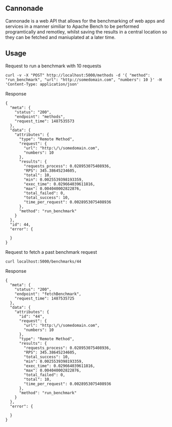 ## Cannonade
Cannonade is a web API that allows for the benchmarking of web apps and services in a manner similiar to Apache Bench to be performed programtically and remotley, whilst saving the results in a central location so they can be fetched and maniuplated at a later time.

## Usage

Request to run a benchmark with 10 requests

```
curl -v -X "POST" http://localhost:5000/methods -d '{ "method": "run_benchmark", "url": "http://somedomain.com", "numbers": 10 }' -H 'Content-Type: application/json'
```

Response
```
{
  "meta": {
    "status": "200",
    "endpoint": "methods",
    "request_time": 1487535573
  },
  "data": {
    "attributes": {
      "type": "Remote Method",
      "request": {
        "url": "http:\/\/somedomain.com",
        "numbers": 10
      },
      "results": {
        "requests_process": 0.028953075408936,
        "RPS": 345.38645234605,
        "total": 10,
        "min": 0.0025539398193359,
        "exec_time": 0.029664039611816,
        "max": 0.004040002822876,
        "total_failed": 0,
        "total_success": 10,
        "time_per_request": 0.0028953075408936
      },
      "method": "run_benchmark"
    }
  },
  "id": 44,
  "error": {
    
  }
}
```
Request to fetch a past benchmark request
```
curl localhost:5000/benchmarks/44
```
Response
```
{
  "meta": {
    "status": "200",
    "endpoint": "fetchBenchmark",
    "request_time": 1487535725
  },
  "data": {
    "attributes": {
      "id": "44",
      "request": {
        "url": "http:\/\/somedomain.com",
        "numbers": 10
      },
      "type": "Remote Method",
      "results": {
        "requests_process": 0.028953075408936,
        "RPS": 345.38645234605,
        "total_success": 10,
        "min": 0.0025539398193359,
        "exec_time": 0.029664039611816,
        "max": 0.004040002822876,
        "total_failed": 0,
        "total": 10,
        "time_per_request": 0.0028953075408936
      },
      "method": "run_benchmark"
    }
  },
  "error": {
    
  }
}
```
